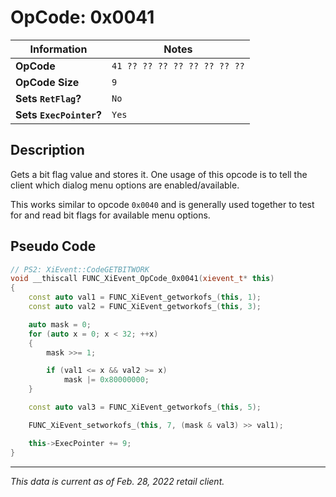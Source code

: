 # OpCode: 0x0041

| Information               | Notes |
|---                        |---    |
| **OpCode**                | `41 ?? ?? ?? ?? ?? ?? ?? ??` |
| **OpCode Size**           | `9`   |
| **Sets `RetFlag`?**       | `No`  |
| **Sets `ExecPointer`?**   | `Yes` |

## Description

Gets a bit flag value and stores it. One usage of this opcode is to tell the client which dialog menu options are enabled/available.

This works similar to opcode `0x0040` and is generally used together to test for and read bit flags for available menu options.

## Pseudo Code

```cpp
// PS2: XiEvent::CodeGETBITWORK
void __thiscall FUNC_XiEvent_OpCode_0x0041(xievent_t* this)
{
    const auto val1 = FUNC_XiEvent_getworkofs_(this, 1);
    const auto val2 = FUNC_XiEvent_getworkofs_(this, 3);

    auto mask = 0;
    for (auto x = 0; x < 32; ++x)
    {
        mask >>= 1;

        if (val1 <= x && val2 >= x)
            mask |= 0x80000000;
    }

    const auto val3 = FUNC_XiEvent_getworkofs_(this, 5);

    FUNC_XiEvent_setworkofs_(this, 7, (mask & val3) >> val1);

    this->ExecPointer += 9;
}
```

---

_This data is current as of Feb. 28, 2022 retail client._
